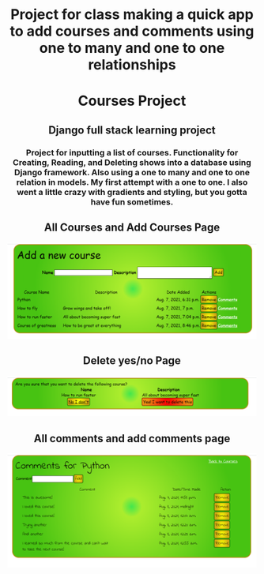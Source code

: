 
<h1 align="center">Project for class making a quick app to add courses and comments using one to many and one to one relationships</h1>
<h1 align="center"> Courses Project</h1>
<h2 align="center">
Django full stack learning project 
  </h2>
 <h3 align="center">
 Project for inputting a list of courses.  Functionality for Creating, Reading, and Deleting shows into a database using Django framework. Also using a one to many and one to one relation in models.  My first attempt with a one to one.  I also went a little crazy with gradients and styling, but you gotta have fun sometimes.
  </h3>
  <h2 align="center">
  All Courses and Add Courses Page
  </h2>
  <p align="center">
  <img src="https://github.com/Mortr0n/courses_proj/blob/75f8f1521ef7f3bf60b3cc0626e00419889fb85f/addnewcourse.PNG">
  </p>
  <h2 align="center">
  Delete yes/no Page
  </h2>
   <p align="center">
<img src="https://github.com/Mortr0n/courses_proj/blob/75f8f1521ef7f3bf60b3cc0626e00419889fb85f/delete_or_not.PNG">
  </p>
  <h2 align="center">
  All comments and add comments page
  </h2>
   <p align="center">
  <img src="https://github.com/Mortr0n/courses_proj/blob/75f8f1521ef7f3bf60b3cc0626e00419889fb85f/comments.PNG">
  </p>
  
